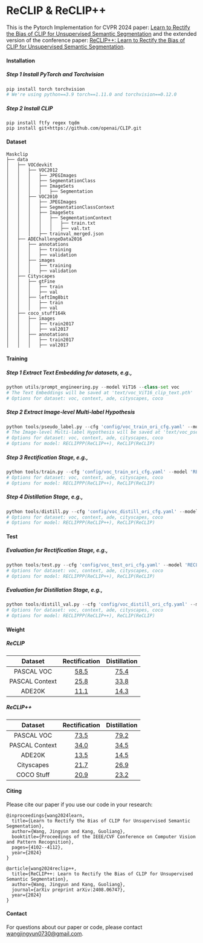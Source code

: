 # ReCLIP & ReCLIP++
This is the Pytorch Implementation for CVPR 2024  paper: [Learn to Rectify the Bias of CLIP for Unsupervised Semantic Segmentation](https://openaccess.thecvf.com/content/CVPR2024/papers/Wang_Learn_to_Rectify_the_Bias_of_CLIP_for_Unsupervised_Semantic_CVPR_2024_paper.pdf) and the extended version of the conference paper: [ReCLIP++: Learn to Rectify the Bias of CLIP for Unsupervised Semantic Segmentation](https://arxiv.org/abs/2408.06747).



#### Installation

##### Step 1 Install PyTorch and Torchvision

```python
pip install torch torchvision
# We're using python==3.9 torch==1.11.0 and torchvision==0.12.0 
```

##### Step 2 Install CLIP

```
pip install ftfy regex tqdm
pip install git+https://github.com/openai/CLIP.git
```



#### Dataset

```
Maskclip
├── data
│   ├── VOCdevkit
│   │   ├── VOC2012
│   │   │   ├── JPEGImages
│   │   │   ├── SegmentationClass
│   │   │   ├── ImageSets
│   │   │   │   ├── Segmentation
│   │   ├── VOC2010
│   │   │   ├── JPEGImages
│   │   │   ├── SegmentationClassContext
│   │   │   ├── ImageSets
│   │   │   │   ├── SegmentationContext
│   │   │   │   │   ├── train.txt
│   │   │   │   │   ├── val.txt
│   │   │   ├── trainval_merged.json
│   ├── ADEChallengeData2016
│   │   ├── annotations
│   │   │   ├── training
│   │   │   ├── validation
│   │   ├── images
│   │   │   ├── training
│   │   │   ├── validation
│   ├── Cityscapes
│   │   ├── gtFine
│   │   │   ├── train
│   │   │   ├── val
│   │   ├── leftImg8bit
│   │   │   ├── train
│   │   │   ├── val
│   ├── coco_stuff164k
│   │   ├── images
│   │   │   ├── train2017
│   │   │   ├── val2017
│   │   ├── annotations
│   │   │   ├── train2017
│   │   │   ├── val2017
```



#### Training

##### Step 1 Extract Text Embedding for datasets, e.g.,

```python
python utils/prompt_engineering.py --model ViT16 --class-set voc
# The Text Embeddings will be saved at 'text/voc_ViT16_clip_text.pth'
# Options for dataset: voc, context, ade, cityscapes, coco
```

##### Step 2 Extract Image-level Multi-label Hypothesis

```python
python tools/pseudo_label.py --cfg 'config/voc_train_ori_cfg.yaml' --model 'RECLIPPP'
# The Image-level Multi-label Hypothesis will be saved at 'text/voc_pseudo_label_ReCLIPPP.json'
# Options for dataset: voc, context, ade, cityscapes, coco
# Options for model: RECLIPPP(ReCLIP++), ReCLIP(ReCLIP)
```

##### Step 3 Rectification Stage, e.g.,

```python
python tools/train.py --cfg 'config/voc_train_ori_cfg.yaml' --model 'RECLIPPP'
# Options for dataset: voc, context, ade, cityscapes, coco
# Options for model: RECLIPPP(ReCLIP++), ReCLIP(ReCLIP)
```

##### Step 4 Distillation Stage, e.g.,

```python
python tools/distill.py --cfg 'config/voc_distill_ori_cfg.yaml' --model 'RECLIPPP'
# Options for dataset: voc, context, ade, cityscapes, coco
# Options for model: RECLIPPP(ReCLIP++), ReCLIP(ReCLIP)
```



#### Test

##### Evaluation for Rectification Stage, e.g.,

```python
python tools/test.py --cfg 'config/voc_test_ori_cfg.yaml' --model 'RECLIPPP'
# Options for dataset: voc, context, ade, cityscapes, coco
# Options for model: RECLIPPP(ReCLIP++), ReCLIP(ReCLIP)
```

##### Evaluation for Distillation Stage, e.g.,

```python
python tools/distill_val.py --cfg 'config/voc_distill_ori_cfg.yaml' --model 'RECLIPPP'
# Options for dataset: voc, context, ade, cityscapes, coco
# Options for model: RECLIPPP(ReCLIP++), ReCLIP(ReCLIP)
```



#### Weight

##### ReCLIP

|    Dataset     |                        Rectification                         |                         Distillation                         |
| :------------: | :----------------------------------------------------------: | :----------------------------------------------------------: |
|   PASCAL VOC   | [58.5](https://drive.google.com/file/d/1EtsaoIE6RrzckMNxJFUhBK0kmMFm3bID/view?usp=sharing) | [75.4](https://drive.google.com/file/d/1DHXRh6mb6SkmpWXbZYX1KkeGFUQq9t8Q/view?usp=sharing) |
| PASCAL Context | [25.8](https://drive.google.com/file/d/1Z-hWeLqXJ7niFafzXX3VX8t6Ou96zbgs/view?usp=sharing) | [33.8](https://drive.google.com/file/d/1jn8LhLc92IifGGyTK0hOZQ2Knj_IwJqs/view?usp=sharing) |
|     ADE20K     | [11.1](https://drive.google.com/file/d/1sfQLMYcIK0Q5JXu50fdBoF5X3zVmsS8K/view?usp=sharing) | [14.3](https://drive.google.com/file/d/1gAtmPW-oNPHMSBcI1eCH7tYIDhUWQEBP/view?usp=sharing) |



##### ReCLIP++

|    Dataset     |                        Rectification                         |                         Distillation                         |
| :------------: | :----------------------------------------------------------: | :----------------------------------------------------------: |
|   PASCAL VOC   | [73.5](https://drive.google.com/file/d/1XvFJQ74xDkioQtMY9LMBYXxghhYZuLtO/view?usp=drive_link) | [79.2](https://drive.google.com/file/d/1rB17KIcAM0T7aBmS38IpgoebUw3Xj7Wo/view?usp=drive_link) |
| PASCAL Context | [34.0](https://drive.google.com/file/d/1r8b3U3i9z-_Qo7GGX8kre0WOzruVym-X/view?usp=sharing) | [34.5](https://drive.google.com/file/d/1AH5zIWRx7iLSct4z0uokK_jhGwC4wtpS/view?usp=sharing) |
|     ADE20K     | [13.5](https://drive.google.com/file/d/10GcLi-rh7wAgcP09TueWuBBuqoimEiG8/view?usp=drive_link) | [14.5](https://drive.google.com/file/d/1lSHivA9_MwMBK7qXgrzXg5TLkytIgRJ-/view?usp=sharing) |
|   Cityscapes   | [21.7](https://drive.google.com/file/d/1CcIGkPzRLK0rV2jV2CbJH3tEsbGBwUvG/view?usp=drive_link) | [26.9](https://drive.google.com/file/d/1exHb-cX2gIkaANATohrfg1CRzBbZ6xhm/view?usp=sharing) |
|   COCO Stuff   | [20.9](https://drive.google.com/file/d/1oYdTp998sUEy7dvWRfKeyo2iIbGvXEen/view?usp=drive_link) | [23.2](https://drive.google.com/file/d/1JyDOD-ugut6rbjDFAtbtfYMPvyqhnRwC/view?usp=sharing) |



#### Citing

Please cite our paper if you use our code in your research:

```
@inproceedings{wang2024learn,
  title={Learn to Rectify the Bias of CLIP for Unsupervised Semantic Segmentation},
  author={Wang, Jingyun and Kang, Guoliang},
  booktitle={Proceedings of the IEEE/CVF Conference on Computer Vision and Pattern Recognition},
  pages={4102--4112},
  year={2024}
}

@article{wang2024reclip++,
  title={ReCLIP++: Learn to Rectify the Bias of CLIP for Unsupervised Semantic Segmentation},
  author={Wang, Jingyun and Kang, Guoliang},
  journal={arXiv preprint arXiv:2408.06747},
  year={2024}
}
```



#### Contact

For questions about our paper or code, please contact wangjingyun0730@gmail.com.
